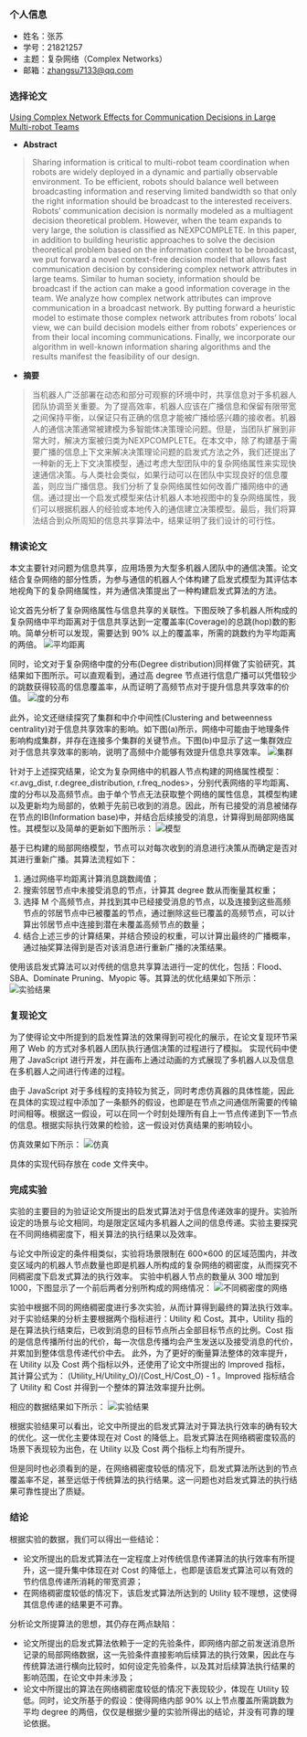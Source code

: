 ### 个人信息
- 姓名：张苏
- 学号：21821257
- 主题：复杂网络（Complex Networks）
- 邮箱：zhangsu7133@qq.com

### 选择论文

[Using Complex Network Effects for Communication Decisions in Large Multi-robot Teams](https://dl.acm.org/citation.cfm?id=2615731.2615842)

* **Abstract**
> Sharing information is critical to multi-robot team coordination when robots are widely deployed in a dynamic and partially observable environment. To be efficient, robots should balance well between broadcasting information and reserving limited bandwidth so that only the right information should be broadcast to the interested receivers. Robots’ communication decision is normally modeled as a multiagent decision theoretical problem. However, when the team expands to very large, the solution is classified as NEXPCOMPLETE. In this paper, in addition to building heuristic approaches to solve the decision theoretical problem based on the information context to be broadcast, we put forward a novel context-free decision model that allows fast communication decision by considering complex network attributes in large teams. Similar to human society, information should be broadcast if the action can make a good information coverage in the team. We analyze how complex network attributes can improve communication in a broadcast network. By putting forward a heuristic model to estimate those complex network attributes from robots’ local view, we can build decision models either from robots’ experiences or from their local incoming communications. Finally, we incorporate our algorithm in well-known information sharing algorithms and the results manifest the feasibility of our design.

* **摘要**
> 当机器人广泛部署在动态和部分可观察的环境中时，共享信息对于多机器人团队协调至关重要。为了提高效率，机器人应该在广播信息和保留有限带宽之间保持平衡，以保证只有正确的信息才能被广播给感兴趣的接收者。机器人的通信决策通常被建模为多智能体决策理论问题。但是，当团队扩展到非常大时，解决方案被归类为NEXPCOMPLETE。在本文中，除了构建基于需要广播的信息上下文来解决决策理论问题的启发式方法之外，我们还提出了一种新的无上下文决策模型，通过考虑大型团队中的复杂网络属性来实现快速通信决策。与人类社会类似，如果行动可以在团队中实现良好的信息覆盖，则应当广播信息。我们分析了复杂网络属性如何改善广播网络中的通信。通过提出一个启发式模型来估计机器人本地视图中的复杂网络属性，我们可以根据机器人的经验或本地传入的通信建立决策模型。最后，我们将算法结合到众所周知的信息共享算法中，结果证明了我们设计的可行性。

### 精读论文

本文主要针对问题为信息共享，应用场景为大型多机器人团队中的通信决策。论文结合复杂网络的部分性质，为参与通信的机器人个体构建了启发式模型为其评估本地视角下的复杂网络属性，并为通信决策提出了一种构建启发式算法的方法。

论文首先分析了复杂网络属性与信息共享的关联性。下图反映了多机器人所构成的复杂网络中平均距离对于信息共享达到一定覆盖率(Coverage)的总跳(hop)数的影响。简单分析可以发现，需要达到 90% 以上的覆盖率，所需的跳数约为平均距离的两倍。
![平均距离](./imgs/avg-dist.png)

同时，论文对于复杂网络中度的分布(Degree distribution)同样做了实验研究，其结果如下图所示。可以直观看到，通过高 degree 节点进行信息广播可以凭借较少的跳数获得较高的信息覆盖率，从而证明了高频节点对于提升信息共享效率的价值。
![度的分布](./imgs/degree.png)

此外，论文还继续探究了集群和中介中间性(Clustering and betweenness centrality)对于信息共享效率的影响。如下图(a)所示，网络中可能由于地理条件影响构成集群，并存在连接多个集群的关键节点。下图(b)中显示了这一集群效应对于信息共享效率的影响，说明了高频中介能够有效提升信息共享效率。
![集群](./imgs/freq.png)

针对于上述探究结果，论文为复杂网络中的机器人节点构建的网络属性模型：<r.avg_dist, r.degree_distribution, r.freq_nodes>，分别代表网络的平均距离、度的分布以及高频节点。由于单个节点无法获取整个网络的属性信息，其模型构建以及更新均为局部的，依赖于先前已收到的消息。因此，所有已接受的消息被储存在节点的IB(Information base)中，并结合后续接受的消息，计算得到局部网络属性。其模型以及简单的更新如下图所示：
![模型](./imgs/model.png)

基于已构建的局部网络模型，节点可以对每次收到的消息进行决策从而确定是否对其进行重新广播。其算法流程如下：
 1. 通过网络平均距离计算消息跳数阈值；
 2. 搜索邻居节点中未接受消息的节点，计算其 degree 数从而衡量其权重；
 3. 选择 M 个高频节点，并找到其中已经接受消息的节点，以及连接到这些高频节点的邻居节点中已被覆盖的节点，通过删除这些已覆盖的高频节点，可以计算出邻居节点中连接到潜在未覆盖高频节点的数量；
 4. 结合上述三步的计算结果，并结合预设的权重，可以计算出最终的广播概率，通过抽奖算法得到是否对该消息进行重新广播的决策结果。

使用该启发式算法可以对传统的信息共享算法进行一定的优化，包括：Flood、SBA、Dominate Pruning、Myopic 等。其算法的优化结果如下所示：
![实验结果](./imgs/result.png)

### 复现论文

为了使得论文中所提到的启发性算法的效果得到可视化的展示，在论文复现环节采用了 Web 的方式对多机器人团队执行通信决策的过程进行了模拟。
实现代码中使用了 JavaScript 进行开发，并在画布上通过动画的方式展现了多机器人以及信息在多机器人之间进行传递的过程。

由于 JavaScript 对于多线程的支持较为贫乏，同时考虑仿真器的具体性能，因此在具体的实现过程中添加了一条额外的假设，也即是在节点之间通信所需要的传输时间相等。根据这一假设，可以在同一个时刻处理所有自上一节点传递到下一节点的信息。根据实际执行效果的检验，这一假设对仿真结果的影响较小。

仿真效果如下所示：
![仿真](./imgs/simulate02.png)

具体的实现代码存放在 code 文件夹中。

### 完成实验

实验的主要目的为验证论文所提出的启发式算法对于信息传递效率的提升。实验所设定的场景与论文相同，均是限定区域内多机器人之间的信息传递。实验主要探究在不同网络稠密度下，相关算法的执行结果以及效率。

与论文中所设定的条件相类似，实验将场景限制在 600×600 的区域范围内，并改变区域内的机器人节点数量也即是机器人所构成的复杂网络的稠密度，从而探究不同稠密度下启发式算法的执行效率。
实验中机器人节点的数量从 300 增加到 1000，下图显示了一个前后两者分别所构成的网络情况：
![不同稠密度的网络](./imgs/density.png)

实验中根据不同的网络稠密度进行多次实验，从而计算得到最终的算法执行效率。对于实验结果的分析主要根据两个指标进行：Utility 和 Cost。其中，Utility 指的是在算法执行结束后，已收到消息的目标节点所占全部目标节点的比例。Cost 指的是信息传播所付出的代价，每一次信息传播均会产生发送以及接受消息的代价，并累加到整体信息传递代价中去。
此外，为了更好的衡量算法整体的效率提升，在 Utility 以及 Cost 两个指标以外，还使用了论文中所提出的 Improved 指标，其计算公式为： (Utility_H/Utility_O)/(Cost_H/Cost_O) - 1 。Improved 指标结合了 Utility 和 Cost 并得到一个整体的算法效率提升比例。

相应的数据结果如下所示：
![实验结果](./imgs/test_result.png)

根据实验结果可以看出，论文中所提出的启发式算法对于算法执行效率的确有较大的优化。这一优化主要体现在对 Cost 的降低上。启发式算法在网络稠密度较高的场景下表现较为出色，在 Utility 以及 Cost 两个指标上均有所提升。

但是同时也必须看到的是，在网络稠密度较低的情况下，启发式算法所达到的节点覆盖率不足，甚至远低于传统算法的执行结果。这一问题也对启发式算法的执行结果可靠性提出了质疑。

### 结论

根据实验的数据，我们可以得出一些结论：
 - 论文所提出的启发式算法在一定程度上对传统信息传递算法的执行效率有所提升，这一提升集中体现在对 Cost 的降低上，也即是该启发式算法可以有效的节约信息传递所消耗的带宽资源；
 - 在网络稠密度较低的情况下，该启发式算法所达到的 Utility 较不理想，这使得其信息传递的结果更不可靠。

分析论文所提算法的思想，其仍存在两点缺陷：
 - 论文所提出的启发式算法依赖于一定的先验条件，即网络内部之前发送消息所记录的局部网络数据，这一先验条件直接影响后续算法的执行效果，因此在与传统算法进行横向比较时，如何设定先验条件，以及其对后续算法执行结果的影响范围，在论文中并未涉及；
 - 论文中所提出的算法在网络稠密度较低的情况下表现较少，体现在 Utility 较低。同时，论文所基于的假设：使得网络内部 90% 以上节点覆盖所需跳数为平均 degree 的两倍，仅仅是根据少量的实验所得出的结论，并没有可靠的理论依据。

